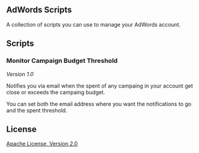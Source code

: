 ## AdWords Scripts

A collection of scripts you can use to manage your AdWords account.

## Scripts

### Monitor Campaign Budget Threshold

*Version 1.0*

Notifies you via email when the spent of any campaing in your account get close or exceeds the campaing budget.

You can set both the email address where you want the notifications to go and the spent threshold.


## License

[Apache License, Version 2.0](https://opensource.org/licenses/Apache-2.0)